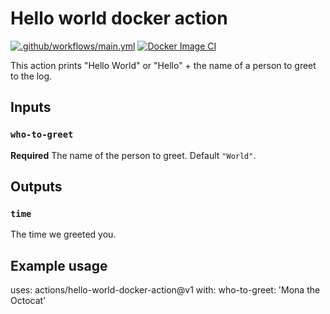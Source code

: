 # Hello world docker action

[![.github/workflows/main.yml](https://github.com/rajgupt/hello-world-docker-action/actions/workflows/main.yml/badge.svg)](https://github.com/rajgupt/hello-world-docker-action/actions/workflows/main.yml)  [![Docker Image CI](https://github.com/AlmaBetter-School/hello-world-docker-action/actions/workflows/docker-image.yml/badge.svg)](https://github.com/AlmaBetter-School/hello-world-docker-action/actions/workflows/docker-image.yml)

This action prints "Hello World" or "Hello" + the name of a person to greet to the log.

## Inputs

### `who-to-greet`

**Required** The name of the person to greet. Default `"World"`.

## Outputs

### `time`

The time we greeted you.

## Example usage

uses: actions/hello-world-docker-action@v1
with:
  who-to-greet: 'Mona the Octocat'
